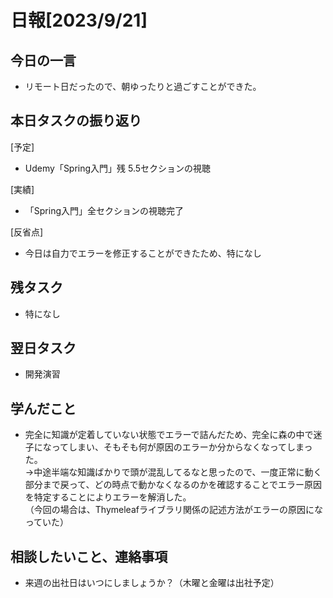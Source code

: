 
# 日報[2023/9/21]

## 今日の一言  
* リモート日だったので、朝ゆったりと過ごすことができた。  
  
## 本日タスクの振り返り
[予定]  
* Udemy「Spring入門」残 5.5セクションの視聴  
  
[実績]  
* 「Spring入門」全セクションの視聴完了  
    
[反省点]  
* 今日は自力でエラーを修正することができたため、特になし  
  
## 残タスク  
* 特になし   
  
## 翌日タスク  
* 開発演習  
  
## 学んだこと 
* 完全に知識が定着していない状態でエラーで詰んだため、完全に森の中で迷子になってしまい、そもそも何が原因のエラーか分からなくなってしまった。  
 →中途半端な知識ばかりで頭が混乱してるなと思ったので、一度正常に動く部分まで戻って、どの時点で動かなくなるのかを確認することでエラー原因を特定することによりエラーを解消した。  
（今回の場合は、Thymeleafライブラリ関係の記述方法がエラーの原因になっていた）  
  
## 相談したいこと、連絡事項  
* 来週の出社日はいつにしましょうか？（木曜と金曜は出社予定）   
